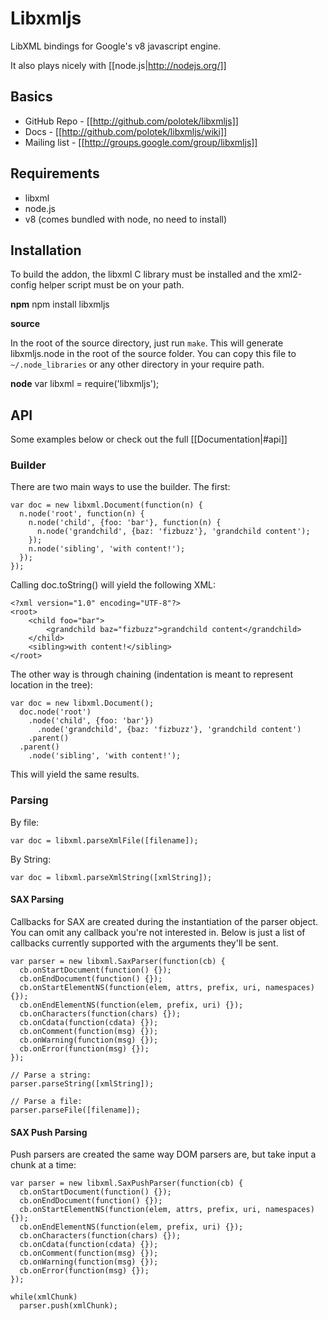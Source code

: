 # Libxmljs

LibXML bindings for Google's v8 javascript engine.

It also plays nicely with [[node.js|http://nodejs.org/]]

## Basics

* GitHub Repo - [[http://github.com/polotek/libxmljs]]
* Docs - [[http://github.com/polotek/libxmljs/wiki]]
* Mailing list - [[http://groups.google.com/group/libxmljs]]

## Requirements

* libxml
* node.js
* v8 (comes bundled with node, no need to install)

## Installation

To build the addon, the libxml C library must be installed and the xml2-config helper script must be on your path.

**npm**
    npm install libxmljs

**source**

In the root of the source directory, just run `make`.  This will generate libxmljs.node in the root of the source folder.  You can copy this file to `~/.node_libraries` or any other directory in your require path.

**node**
    var libxml = require('libxmljs');

## API

Some examples below or check out the full [[Documentation|#api]]

### Builder

There are two main ways to use the builder. The first:

    var doc = new libxml.Document(function(n) {
      n.node('root', function(n) {
        n.node('child', {foo: 'bar'}, function(n) {
          n.node('grandchild', {baz: 'fizbuzz'}, 'grandchild content');
        });
        n.node('sibling', 'with content!');
      });
    });

Calling doc.toString() will yield the following XML:

    <?xml version="1.0" encoding="UTF-8"?>
    <root>
        <child foo="bar">
            <grandchild baz="fizbuzz">grandchild content</grandchild>
        </child>
        <sibling>with content!</sibling>
    </root>

The other way is through chaining (indentation is meant to represent location in the tree):

    var doc = new libxml.Document();
      doc.node('root')
        .node('child', {foo: 'bar'})
          .node('grandchild', {baz: 'fizbuzz'}, 'grandchild content')
        .parent()
      .parent()
        .node('sibling', 'with content!');

This will yield the same results.

### Parsing

By file:

    var doc = libxml.parseXmlFile([filename]);

By String:

    var doc = libxml.parseXmlString([xmlString]);

#### SAX Parsing

Callbacks for SAX are created during the instantiation of the parser object. You can omit any callback you're not interested in. Below is just a list of callbacks currently supported with the arguments they'll be sent.

    var parser = new libxml.SaxParser(function(cb) {
      cb.onStartDocument(function() {});
      cb.onEndDocument(function() {});
      cb.onStartElementNS(function(elem, attrs, prefix, uri, namespaces) {});
      cb.onEndElementNS(function(elem, prefix, uri) {});
      cb.onCharacters(function(chars) {});
      cb.onCdata(function(cdata) {});
      cb.onComment(function(msg) {});
      cb.onWarning(function(msg) {});
      cb.onError(function(msg) {});
    });

    // Parse a string:
    parser.parseString([xmlString]);

    // Parse a file:
    parser.parseFile([filename]);

#### SAX Push Parsing

Push parsers are created the same way DOM parsers are, but take input a chunk at a time:

    var parser = new libxml.SaxPushParser(function(cb) {
      cb.onStartDocument(function() {});
      cb.onEndDocument(function() {});
      cb.onStartElementNS(function(elem, attrs, prefix, uri, namespaces) {});
      cb.onEndElementNS(function(elem, prefix, uri) {});
      cb.onCharacters(function(chars) {});
      cb.onCdata(function(cdata) {});
      cb.onComment(function(msg) {});
      cb.onWarning(function(msg) {});
      cb.onError(function(msg) {});
    });

    while(xmlChunk)
      parser.push(xmlChunk);

<a name="api"></a>
